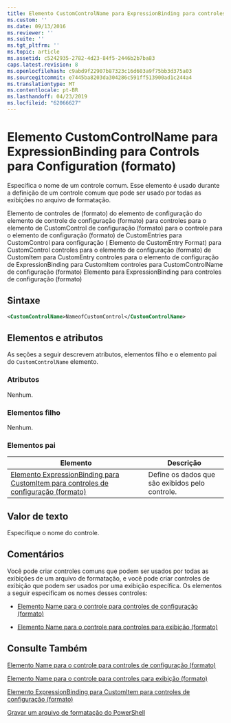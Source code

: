 ```yaml
---
title: Elemento CustomControlName para ExpressionBinding para controles de configuração (formato) | Microsoft Docs
ms.custom: ''
ms.date: 09/13/2016
ms.reviewer: ''
ms.suite: ''
ms.tgt_pltfrm: ''
ms.topic: article
ms.assetid: c5242935-2782-4d23-84f5-2446b2b7ba83
caps.latest.revision: 8
ms.openlocfilehash: c9abd9f22907b87323c16d603a9f75bb3d375a03
ms.sourcegitcommit: e7445ba8203da304286c591ff513900ad1c244a4
ms.translationtype: MT
ms.contentlocale: pt-BR
ms.lasthandoff: 04/23/2019
ms.locfileid: "62066627"
---
```

# <a name="customcontrolname-element-for-expressionbinding-for-controls-for-configuration-format"></a>Elemento CustomControlName para ExpressionBinding para Controls para Configuration (formato)

Especifica o nome de um controle comum. Esse elemento é usado durante a definição de um controle comum que pode ser usado por todas as exibições no arquivo de formatação.

Elemento de controles de (formato) do elemento de configuração do elemento de controle de configuração (formato) para controles para o elemento de CustomControl de configuração (formato) para o controle para o elemento de configuração (formato) de CustomEntries para CustomControl para configuração ( Elemento de CustomEntry Format) para CustomControl controles para o elemento de configuração (formato) de CustomItem para CustomEntry controles para o elemento de configuração de ExpressionBinding para CustomItem controles para CustomControlName de configuração (formato) Elemento para ExpressionBinding para controles de configuração (formato)

## <a name="syntax"></a>Sintaxe

```xml
<CustomControlName>NameofCustomControl</CustomControlName>
```

## <a name="attributes-and-elements"></a>Elementos e atributos

As seções a seguir descrevem atributos, elementos filho e o elemento pai do `CustomControlName` elemento.

### <a name="attributes"></a>Atributos

Nenhum.

### <a name="child-elements"></a>Elementos filho

Nenhum.

### <a name="parent-elements"></a>Elementos pai

|Elemento|Descrição|
|-------------|-----------------|
|[Elemento ExpressionBinding para CustomItem para controles de configuração (formato)](./expressionbinding-element-for-customitem-for-controls-for-configuration-format.md)|Define os dados que são exibidos pelo controle.|

## <a name="text-value"></a>Valor de texto

Especifique o nome do controle.

## <a name="remarks"></a>Comentários

Você pode criar controles comuns que podem ser usados por todas as exibições de um arquivo de formatação, e você pode criar controles de exibição que podem ser usados por uma exibição específica. Os elementos a seguir especificam os nomes desses controles:

- [Elemento Name para o controle para controles de configuração (formato)](./name-element-for-control-for-controls-for-configuration-format.md)

- [Elemento Name para o controle para controles para exibição (formato)](./name-element-for-control-for-controls-for-view-format.md)

## <a name="see-also"></a>Consulte Também

[Elemento Name para o controle para controles de configuração (formato)](./name-element-for-control-for-controls-for-configuration-format.md)

[Elemento Name para o controle para controles para exibição (formato)](./name-element-for-control-for-controls-for-view-format.md)

[Elemento ExpressionBinding para CustomItem para controles de configuração (formato)](./expressionbinding-element-for-customitem-for-controls-for-configuration-format.md)

[Gravar um arquivo de formatação do PowerShell](./writing-a-powershell-formatting-file.md)

